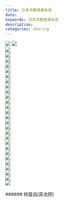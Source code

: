 ```yaml
---
title: 日本京都绝美秋色
date: 
keywords: 日本京都绝美秋色
description: 
categories: sharing
---
```

<td class="t_f" id="postmessage_81739">


<img aid="33493" data-cf-modified-18eb176309f8c2ffd20952c0-="" file="data/attachment/forum/201312/05/231914tbg2qtb1jbttjsji.jpg.thumb.jpg" id="aimg_33493" inpost="1" onclick="" onmouseover="" src="http://www.flw.ph/data/attachment/forum/201312/05/231914tbg2qtb1jbttjsji.jpg" style="cursor:pointer" zoomfile="data/attachment/forum/201312/05/231914tbg2qtb1jbttjsji.jpg"/>



<img aid="33492" data-cf-modified-18eb176309f8c2ffd20952c0-="" file="data/attachment/forum/201312/05/231909zyfe7yze3y7agnag.jpg.thumb.jpg" id="aimg_33492" inpost="1" onclick="" onmouseover="" src="http://www.flw.ph/data/attachment/forum/201312/05/231909zyfe7yze3y7agnag.jpg" style="cursor:pointer" zoomfile="data/attachment/forum/201312/05/231909zyfe7yze3y7agnag.jpg"/>


<br/>

<img aid="33491" data-cf-modified-18eb176309f8c2ffd20952c0-="" file="data/attachment/forum/201312/05/231904l4r0olouhnclthcn.jpg.thumb.jpg" id="aimg_33491" inpost="1" onclick="" onmouseover="" src="http://www.flw.ph/data/attachment/forum/201312/05/231904l4r0olouhnclthcn.jpg" style="cursor:pointer" zoomfile="data/attachment/forum/201312/05/231904l4r0olouhnclthcn.jpg"/>


<br/>

<img aid="33490" data-cf-modified-18eb176309f8c2ffd20952c0-="" file="data/attachment/forum/201312/05/231902hxcweg15xpcxpcbf.jpg.thumb.jpg" id="aimg_33490" inpost="1" onclick="" onmouseover="" src="http://www.flw.ph/data/attachment/forum/201312/05/231902hxcweg15xpcxpcbf.jpg" style="cursor:pointer" zoomfile="data/attachment/forum/201312/05/231902hxcweg15xpcxpcbf.jpg"/>


<br/>

<img aid="33489" data-cf-modified-18eb176309f8c2ffd20952c0-="" file="data/attachment/forum/201312/05/231851s3wetmbgnfe4yy33.jpg.thumb.jpg" id="aimg_33489" inpost="1" onclick="" onmouseover="" src="http://www.flw.ph/data/attachment/forum/201312/05/231851s3wetmbgnfe4yy33.jpg" style="cursor:pointer" zoomfile="data/attachment/forum/201312/05/231851s3wetmbgnfe4yy33.jpg"/>


<br/>

<img aid="33488" data-cf-modified-18eb176309f8c2ffd20952c0-="" file="data/attachment/forum/201312/05/231846vf114gd41f3991it.jpg.thumb.jpg" id="aimg_33488" inpost="1" onclick="" onmouseover="" src="http://www.flw.ph/data/attachment/forum/201312/05/231846vf114gd41f3991it.jpg" style="cursor:pointer" zoomfile="data/attachment/forum/201312/05/231846vf114gd41f3991it.jpg"/>


<br/>

<img aid="33487" data-cf-modified-18eb176309f8c2ffd20952c0-="" file="data/attachment/forum/201312/05/231841qqq796qoskkdk9bk.jpg.thumb.jpg" id="aimg_33487" inpost="1" onclick="" onmouseover="" src="http://www.flw.ph/data/attachment/forum/201312/05/231841qqq796qoskkdk9bk.jpg" style="cursor:pointer" zoomfile="data/attachment/forum/201312/05/231841qqq796qoskkdk9bk.jpg"/>


<br/>

<img aid="33486" data-cf-modified-18eb176309f8c2ffd20952c0-="" file="data/attachment/forum/201312/05/231836ozmiyrcirnwtdyef.jpg.thumb.jpg" id="aimg_33486" inpost="1" onclick="" onmouseover="" src="http://www.flw.ph/data/attachment/forum/201312/05/231836ozmiyrcirnwtdyef.jpg" style="cursor:pointer" zoomfile="data/attachment/forum/201312/05/231836ozmiyrcirnwtdyef.jpg"/>


<br/>

<img aid="33485" data-cf-modified-18eb176309f8c2ffd20952c0-="" file="data/attachment/forum/201312/05/231831jscczbj7mdlb7u46.jpg.thumb.jpg" id="aimg_33485" inpost="1" onclick="" onmouseover="" src="http://www.flw.ph/data/attachment/forum/201312/05/231831jscczbj7mdlb7u46.jpg" style="cursor:pointer" zoomfile="data/attachment/forum/201312/05/231831jscczbj7mdlb7u46.jpg"/>


<br/>

<img aid="33484" data-cf-modified-18eb176309f8c2ffd20952c0-="" file="data/attachment/forum/201312/05/231827ld29ios388shi6ib.jpg.thumb.jpg" id="aimg_33484" inpost="1" onclick="" onmouseover="" src="http://www.flw.ph/data/attachment/forum/201312/05/231827ld29ios388shi6ib.jpg" style="cursor:pointer" zoomfile="data/attachment/forum/201312/05/231827ld29ios388shi6ib.jpg"/>


<br/>

<img aid="33483" data-cf-modified-18eb176309f8c2ffd20952c0-="" file="data/attachment/forum/201312/05/231826fgiypp8rqx08ppzv.jpg.thumb.jpg" id="aimg_33483" inpost="1" onclick="" onmouseover="" src="http://www.flw.ph/data/attachment/forum/201312/05/231826fgiypp8rqx08ppzv.jpg" style="cursor:pointer" zoomfile="data/attachment/forum/201312/05/231826fgiypp8rqx08ppzv.jpg"/>


<br/>

<img aid="33482" data-cf-modified-18eb176309f8c2ffd20952c0-="" file="data/attachment/forum/201312/05/231820r2ppqdqiq393qqay.jpg.thumb.jpg" id="aimg_33482" inpost="1" onclick="" onmouseover="" src="http://www.flw.ph/data/attachment/forum/201312/05/231820r2ppqdqiq393qqay.jpg" style="cursor:pointer" zoomfile="data/attachment/forum/201312/05/231820r2ppqdqiq393qqay.jpg"/>


<br/>

<img aid="33481" data-cf-modified-18eb176309f8c2ffd20952c0-="" file="data/attachment/forum/201312/05/231815eyd2d5c9wwvyxy8r.jpg.thumb.jpg" id="aimg_33481" inpost="1" onclick="" onmouseover="" src="http://www.flw.ph/data/attachment/forum/201312/05/231815eyd2d5c9wwvyxy8r.jpg" style="cursor:pointer" zoomfile="data/attachment/forum/201312/05/231815eyd2d5c9wwvyxy8r.jpg"/>


<br/>

<img aid="33480" data-cf-modified-18eb176309f8c2ffd20952c0-="" file="data/attachment/forum/201312/05/231810uuuwflzwr77s6cl6.jpg.thumb.jpg" id="aimg_33480" inpost="1" onclick="" onmouseover="" src="http://www.flw.ph/data/attachment/forum/201312/05/231810uuuwflzwr77s6cl6.jpg" style="cursor:pointer" zoomfile="data/attachment/forum/201312/05/231810uuuwflzwr77s6cl6.jpg"/>


<br/>

<img aid="33479" data-cf-modified-18eb176309f8c2ffd20952c0-="" file="data/attachment/forum/201312/05/231804zjcw0q0fjmcmq655.jpg.thumb.jpg" id="aimg_33479" inpost="1" onclick="" onmouseover="" src="http://www.flw.ph/data/attachment/forum/201312/05/231804zjcw0q0fjmcmq655.jpg" style="cursor:pointer" zoomfile="data/attachment/forum/201312/05/231804zjcw0q0fjmcmq655.jpg"/>


<br/>

<img aid="33478" data-cf-modified-18eb176309f8c2ffd20952c0-="" file="data/attachment/forum/201312/05/231759wb8lcrs00uc5ilbi.jpg.thumb.jpg" id="aimg_33478" inpost="1" onclick="" onmouseover="" src="http://www.flw.ph/data/attachment/forum/201312/05/231759wb8lcrs00uc5ilbi.jpg" style="cursor:pointer" zoomfile="data/attachment/forum/201312/05/231759wb8lcrs00uc5ilbi.jpg"/>


<br/>

<img aid="33477" data-cf-modified-18eb176309f8c2ffd20952c0-="" file="data/attachment/forum/201312/05/231755gebw5vzzl3wwev28.jpg.thumb.jpg" id="aimg_33477" inpost="1" onclick="" onmouseover="" src="http://www.flw.ph/data/attachment/forum/201312/05/231755gebw5vzzl3wwev28.jpg" style="cursor:pointer" zoomfile="data/attachment/forum/201312/05/231755gebw5vzzl3wwev28.jpg"/>


<br/>

<img aid="33476" data-cf-modified-18eb176309f8c2ffd20952c0-="" file="data/attachment/forum/201312/05/231749tsmsksmsb4lasffs.jpg.thumb.jpg" id="aimg_33476" inpost="1" onclick="" onmouseover="" src="http://www.flw.ph/data/attachment/forum/201312/05/231749tsmsksmsb4lasffs.jpg" style="cursor:pointer" zoomfile="data/attachment/forum/201312/05/231749tsmsksmsb4lasffs.jpg"/>


<br/>

<img aid="33474" data-cf-modified-18eb176309f8c2ffd20952c0-="" file="data/attachment/forum/201312/05/231744zfkfr798b97v7pbj.jpg.thumb.jpg" id="aimg_33474" inpost="1" onclick="" onmouseover="" src="http://www.flw.ph/data/attachment/forum/201312/05/231744zfkfr798b97v7pbj.jpg" style="cursor:pointer" zoomfile="data/attachment/forum/201312/05/231744zfkfr798b97v7pbj.jpg"/>


<br/>

<img aid="33473" data-cf-modified-18eb176309f8c2ffd20952c0-="" file="data/attachment/forum/201312/05/231744bgi5kzgazt42b9di.jpg.thumb.jpg" id="aimg_33473" inpost="1" onclick="" onmouseover="" src="http://www.flw.ph/data/attachment/forum/201312/05/231744bgi5kzgazt42b9di.jpg" style="cursor:pointer" zoomfile="data/attachment/forum/201312/05/231744bgi5kzgazt42b9di.jpg"/>


<br/>

<img aid="33472" data-cf-modified-18eb176309f8c2ffd20952c0-="" file="data/attachment/forum/201312/05/231733f3kizz2qc34ooum5.jpg.thumb.jpg" id="aimg_33472" inpost="1" onclick="" onmouseover="" src="http://www.flw.ph/data/attachment/forum/201312/05/231733f3kizz2qc34ooum5.jpg" style="cursor:pointer" zoomfile="data/attachment/forum/201312/05/231733f3kizz2qc34ooum5.jpg"/>


<br/>

<img aid="33471" data-cf-modified-18eb176309f8c2ffd20952c0-="" file="data/attachment/forum/201312/05/231724hqs29ysfjbq57u65.jpg.thumb.jpg" id="aimg_33471" inpost="1" onclick="" onmouseover="" src="http://www.flw.ph/data/attachment/forum/201312/05/231724hqs29ysfjbq57u65.jpg" style="cursor:pointer" zoomfile="data/attachment/forum/201312/05/231724hqs29ysfjbq57u65.jpg"/>


<br/>

<img aid="33470" data-cf-modified-18eb176309f8c2ffd20952c0-="" file="data/attachment/forum/201312/05/231720qmxwxqx3zppzpw2m.jpg.thumb.jpg" id="aimg_33470" inpost="1" onclick="" onmouseover="" src="http://www.flw.ph/data/attachment/forum/201312/05/231720qmxwxqx3zppzpw2m.jpg" style="cursor:pointer" zoomfile="data/attachment/forum/201312/05/231720qmxwxqx3zppzpw2m.jpg"/>


<br/>

<img aid="33469" data-cf-modified-18eb176309f8c2ffd20952c0-="" file="data/attachment/forum/201312/05/231714eid76okpkj26axpx.jpg.thumb.jpg" id="aimg_33469" inpost="1" onclick="" onmouseover="" src="http://www.flw.ph/data/attachment/forum/201312/05/231714eid76okpkj26axpx.jpg" style="cursor:pointer" zoomfile="data/attachment/forum/201312/05/231714eid76okpkj26axpx.jpg"/>


<br/>

<img aid="33468" data-cf-modified-18eb176309f8c2ffd20952c0-="" file="data/attachment/forum/201312/05/231709cank5x5ryfn4fz7r.jpg.thumb.jpg" id="aimg_33468" inpost="1" onclick="" onmouseover="" src="http://www.flw.ph/data/attachment/forum/201312/05/231709cank5x5ryfn4fz7r.jpg" style="cursor:pointer" zoomfile="data/attachment/forum/201312/05/231709cank5x5ryfn4fz7r.jpg"/>


<br/>

<img aid="33467" data-cf-modified-18eb176309f8c2ffd20952c0-="" file="data/attachment/forum/201312/05/231707kepbiebzby0nqi80.jpg.thumb.jpg" id="aimg_33467" inpost="1" onclick="" onmouseover="" src="http://www.flw.ph/data/attachment/forum/201312/05/231707kepbiebzby0nqi80.jpg" style="cursor:pointer" zoomfile="data/attachment/forum/201312/05/231707kepbiebzby0nqi80.jpg"/>


<br/>

<img aid="33466" data-cf-modified-18eb176309f8c2ffd20952c0-="" file="data/attachment/forum/201312/05/231704cq6u90qo08r71u7q.jpg.thumb.jpg" id="aimg_33466" inpost="1" onclick="" onmouseover="" src="http://www.flw.ph/data/attachment/forum/201312/05/231704cq6u90qo08r71u7q.jpg" style="cursor:pointer" zoomfile="data/attachment/forum/201312/05/231704cq6u90qo08r71u7q.jpg"/>


<br/>

<img aid="33465" data-cf-modified-18eb176309f8c2ffd20952c0-="" file="data/attachment/forum/201312/05/231659i2ie8e04e6a4680e.jpg.thumb.jpg" id="aimg_33465" inpost="1" onclick="" onmouseover="" src="http://www.flw.ph/data/attachment/forum/201312/05/231659i2ie8e04e6a4680e.jpg" style="cursor:pointer" zoomfile="data/attachment/forum/201312/05/231659i2ie8e04e6a4680e.jpg"/>


<br/>

<img aid="33464" data-cf-modified-18eb176309f8c2ffd20952c0-="" file="data/attachment/forum/201312/05/231658mrnzxy7dmnmgs7ig.jpg.thumb.jpg" id="aimg_33464" inpost="1" onclick="" onmouseover="" src="http://www.flw.ph/data/attachment/forum/201312/05/231658mrnzxy7dmnmgs7ig.jpg" style="cursor:pointer" zoomfile="data/attachment/forum/201312/05/231658mrnzxy7dmnmgs7ig.jpg"/>


<br/>
<br/>
</td>
###### 转载自[菲龙网]